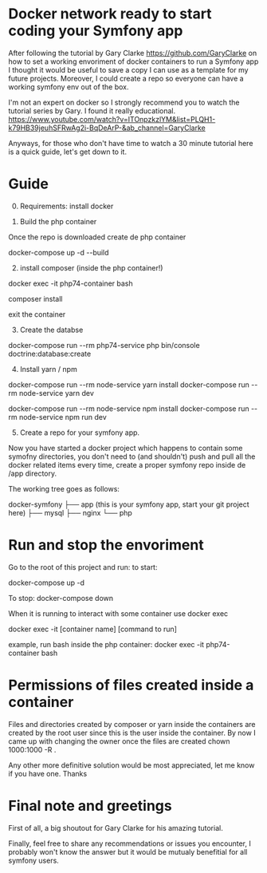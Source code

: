 # Docker network ready to start coding your Symfony app

After following the tutorial by  Gary Clarke https://github.com/GaryClarke on how to set a working envoriment of docker containers to run a Symfony app I thought it would be useful to save a copy I can use as a template for my future projects. Moreover, I could create a repo so everyone can have a working symfony env out of the box.

I'm not an expert on docker so I strongly recommend you to watch the tutorial series by Gary. I found it really educational. 
https://www.youtube.com/watch?v=ITOnpzkzlYM&list=PLQH1-k79HB39jeuhSFRwAg2i-BqDeArP-&ab_channel=GaryClarke

Anyways, for those who don't have time to watch a 30 minute tutorial here is a quick guide, let's get down to it.


# Guide

0. Requirements: install docker

1. Build the php container

Once the repo is downloaded create de php container

docker-compose up -d --build

2. install composer (inside the php container!)

docker exec -it php74-container bash

composer install

exit the container

3. Create the databse

docker-compose run --rm php74-service php bin/console doctrine:database:create

4. Install yarn / npm


docker-compose run --rm node-service yarn install
docker-compose run --rm node-service yarn dev

docker-compose run --rm node-service npm install
docker-compose run --rm node-service npm run dev

5. Create a repo for your symfony app.

Now you have started a docker project which happens to contain some symofny directories, you don't need to (and shouldn't) push and pull all the docker related items every time, create a proper symfony repo inside de /app directory.

The working tree goes as follows:

docker-symfony
├── app  (this is your symfony app, start your git project here)
├── mysql
├── nginx
└── php
 
 # Run and stop the envoriment
 
 Go to the root of this project and run:
 to start:
 
 docker-compose up -d
 
 To stop:
 docker-compose down
 
 When it is running to interact with some container use docker exec
 
 docker exec -it [container name] [command to run]
 
 example, run bash inside the php container:
 docker exec -it php74-container bash


# Permissions of files created inside a container

Files and directories created by composer or yarn inside the containers are created by the root user since this is the user inside the container.
By now I came up with changing the owner once the files are created
chown 1000:1000 -R .

Any other more definitive solution would be most appreciated, let me know if you have one. Thanks

# Final note and greetings

First of all, a big shoutout for Gary Clarke for his amazing tutorial.

Finally, feel free to share any recommendations or issues you encounter, I probably won't know the answer but it would be mutualy benefitial for all symfony users.


